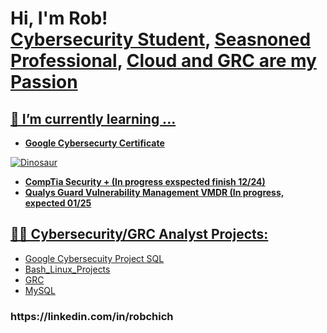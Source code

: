 <!--<img src="[url](https://imgur.com/HGYj714)" alt="Robert Chich Cyber Analyst">

<img src="<img src="url" alt="alternatetext">" alt="Girl in a jacket" width="500" height="600">-->


<h1>Hi, I'm Rob! <br/><a href="https://github.com/2SMOGss/">Cybersecurity Student</a>, <a href="https://www.linkedin.com/in/robchich/">Seasnoned Professional</a>,
  <a href="(https://www.linkedin.com/in/robchich/)">Cloud and GRC are my Passion</h1> 
<!-- Paramedic | Cybersecurity Student | Cloud and GRC are my Passion
  -->
<h2>🌱 I’m currently learning ...</h2>

- <b>Google Cybersecurty Certificate </b>
<img src="[https://www.example.com/images/dinosaur.jpg](https://www.credly.com/badges/abb07f91-e187-4b01-9b54-061bd7fc4b5e/public_url)" alt="Dinosaur" />

- <b>CompTia Security + (In progress exspected finish 12/24)</b>
- <b>Qualys Guard Vulnerability Management  VMDR (In progress, expected 01/25</b>
<!--<div>
  <img src="https://ik.imagekit.io/qualys/image/logo/qualys.svg" width="50" height="60" align="left">
</div>
<b>Qualys Guard Vulnerability Management VMDR (In progress, expected 01/25)</b>-->

<h2>👨‍💻 Cybersecurity/GRC Analyst Projects:</h2>

  - [Google Cybersecuity Project SQL](https://github.com/2SMOGss/MySQL)
  - [Bash_Linux_Projects](https://github.com/2SMOGss/Bash_Linix_Projects)
  - [GRC](https://github.com/2SMOGss/GRC)
  - [MySQL](https://github.com/2SMOGss/MySQL)
 
 <!--
  - 
- <b>Full Stack Web App (React, NodeJS, Azure, and Machine Learning Components)</b>
  - [Image Analysis Middleware](https://github.com/joshmadakor1/4chan-Image-Analysis-Middleware-C964) <b><i>(Potentially NSFW)</b></i>
- <b>PowerShell</b>
  - [Windows EventLog: Failed RDP Logins Source IP to full GeoData Conversion](https://github.com/joshmadakor1/Sentinel-Lab)
  - [JWipe (Disk Wiping Utility)](https://github.com/joshmadakor1/Jwipe.PowerShell)
  - [Active Directory Bulk User Creation](https://github.com/joshmadakor1/AD_PS)
  - [FIM (File Integrity Monitor)](https://github.com/joshmadakor1/PowerShell-Integrity-FIM)
- <b>C# (.NET Desktop Applications)</b>
  - [Ransomware Proof of Concept (Encrypter)](https://github.com/joshmadakor1/EncrypterPOC)
  - [Ransomware Proof of Concept (Decrypter)](https://github.com/joshmadakor1/DecrypterPOC)
  - [Keylogger with Email Capability](https://github.com/joshmadakor1/Key-Logger-With-Email)
- <b>Python</b>
  - [Package Delivery Application (Datastructures and Algorithms Demo)](https://github.com/joshmadakor1/Package-Delivery-Pathfinding-Algorithm)

<h2>📺 Popular YouTube Videos</h2>

- [How to get into Cybersecurity Starting From Zero](https://www.youtube.com/watch?v=a83ASGn_V_s)
- [A Day in the Life of a Cybersecurity Anayst](https://www.youtube.com/watch?v=uHy3oM7NnoU)
- [How to Create a KeyLogger (C#)](https://www.youtube.com/watch?v=N-L9hklSlNk)
- [Ransomware Demonstration (C#)](https://www.youtube.com/watch?v=OfvdQeh79s0)
- [Is WGU Legit?](https://www.youtube.com/watch?v=E2MwRWxDBkA)

<h2> 🤳 Connect with me:</h2>-->

<!--[<img align="left" alt="JoshMadakor | YouTube" width="22px" src="https://cdn.jsdelivr.net/npm/simple-icons@v3/icons/youtube.svg" />][youtube] 
[<img align="left" alt="JoshMadakor | Twitter" width="22px" src="https://cdn.jsdelivr.net/npm/simple-icons@v3/icons/twitter.svg" />][twitter]-->

<!--[<img align="left" alt="JoshMadakor | Instagram" width="22px" src="https://cdn.jsdelivr.net/npm/simple-icons@v3/icons/instagram.svg" />][instagram]

[twitter]: https://twitter.com/2sm0gSS -->

<!--[<img align="left" alt="Rob Chich | LinkedIn" width="50px" src="https://cdn.jsdelivr.net/npm/simple-icons@v3/icons/linkedin.svg" />][linkedin]
[linkedin]: --> 

<h3>https://linkedin.com/in/robchich</h3>  

<!--[youtube]: https://www.youtube.com/c/joshmadakor
[instagram]: https://www.instagram.com/joshmadakor/
[snapchat]: https://github.com/2SMOGss/2SMOGss

**joshmadakor1/joshmadakor1** is a ✨ _special_ ✨ repository because its `README.md` (this file) appears on your GitHub profile.

Here are some ideas to get you started:

- 🔭 I’m currently working on ...

- 👯 I’m looking to collaborate on ...
- 🤔 I’m looking for help with ...
- 💬 Ask me about ...
- 📫 How to reach me: ...
- 😄 Pronouns: ...
- ⚡ Fun fact: ...
-->
